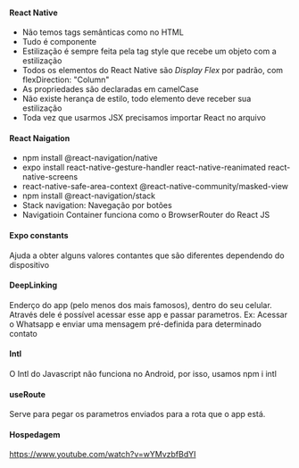 #### React Native
- Não temos tags semânticas como no HTML
- Tudo é componente
- Estilização é sempre feita pela tag style que recebe um objeto com a estilização
- Todos os elementos do React Native são _Display Flex_ por padrão, com flexDirection: "Column"
- As propriedades são declaradas em camelCase
- Não existe herança de estilo, todo elemento deve receber sua estilização
- Toda vez que usarmos JSX precisamos importar React no arquivo

#### React Naigation
- npm install @react-navigation/native
- expo install react-native-gesture-handler react-native-reanimated react-native-screens
- react-native-safe-area-context @react-native-community/masked-view
- npm install @react-navigation/stack
- Stack navigation: Navegação por botões
- Navigatioin Container funciona como o BrowserRouter do React JS

#### Expo constants
Ajuda a obter alguns valores contantes que são diferentes dependendo do dispositivo

#### DeepLinking
Enderço do app (pelo menos dos mais famosos), dentro do seu celular. Através dele é possível acessar esse app e passar parametros. Ex: Acessar o Whatsapp e enviar uma mensagem pré-definida para determinado contato

#### Intl
O Intl do Javascript não funciona no Android, por isso, usamos npm i intl

#### useRoute
Serve para pegar os parametros enviados para a rota que o app está.

#### Hospedagem
https://www.youtube.com/watch?v=wYMvzbfBdYI
